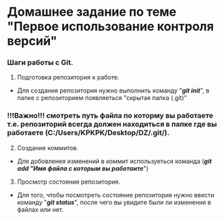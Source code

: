 # Домашнее задание по теме "Первое использование контроля версий"

### Шаги работы с Git.

1. Подготовка репозитория к работе.

* Для создания репозитория нужно выполнить команду "***git init***", в папке с репозиторием появляеться "скрытая папка (.git)"

### !!!Важно!!! смотреть путь файла по которму вы работаете т.е. репозиторий всегда должен находиться в папке где вы работаете (C:/Users/KPKPK/Desktop/**DZ**/.git/).

2. Создание коммитов.

* Для добовленея изменений в коммит используеться команда (***git add "Имя файла с которым вы работаите***")

3. Просмотр состояния репозитория.

* Для того, чтобы посмотреть состояние репозитория нужно ввести команду "***git status***", после чего вы увидите были ли изменения в файлах или нет.
